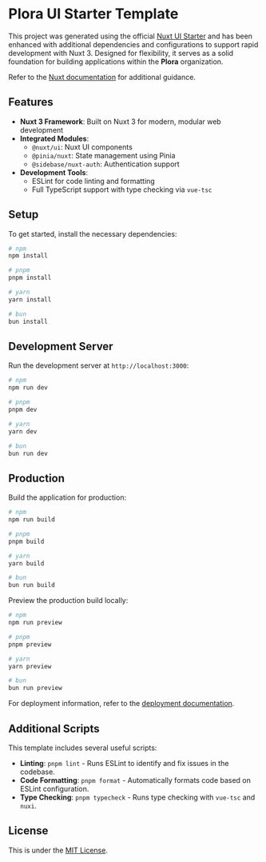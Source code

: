 # Plora UI Starter Template

This project was generated using the official [Nuxt UI Starter](https://nuxt.new/) and has been enhanced with additional dependencies and configurations to support rapid development with Nuxt 3. Designed for flexibility, it serves as a solid foundation for building applications within the **Plora** organization.

Refer to the [Nuxt documentation](https://nuxt.com/docs/getting-started/introduction) for additional guidance.

## Features

- **Nuxt 3 Framework**: Built on Nuxt 3 for modern, modular web development
- **Integrated Modules**:
  - `@nuxt/ui`: Nuxt UI components
  - `@pinia/nuxt`: State management using Pinia
  - `@sidebase/nuxt-auth`: Authentication support
- **Development Tools**:
  - ESLint for code linting and formatting
  - Full TypeScript support with type checking via `vue-tsc`

## Setup

To get started, install the necessary dependencies:

```bash
# npm
npm install

# pnpm
pnpm install

# yarn
yarn install

# bun
bun install
```

## Development Server

Run the development server at `http://localhost:3000`:

```bash
# npm
npm run dev

# pnpm
pnpm dev

# yarn
yarn dev

# bun
bun run dev
```

## Production

Build the application for production:

```bash
# npm
npm run build

# pnpm
pnpm build

# yarn
yarn build

# bun
bun run build
```

Preview the production build locally:

```bash
# npm
npm run preview

# pnpm
pnpm preview

# yarn
yarn preview

# bun
bun run preview
```

For deployment information, refer to the [deployment documentation](https://nuxt.com/docs/getting-started/deployment).

## Additional Scripts

This template includes several useful scripts:

- **Linting**: `pnpm lint` - Runs ESLint to identify and fix issues in the codebase.
- **Code Formatting**: `pnpm format` - Automatically formats code based on ESLint configuration.
- **Type Checking**: `pnpm typecheck` - Runs type checking with `vue-tsc` and `nuxi`.

## License

This is under the [MIT License](LICENSE).
